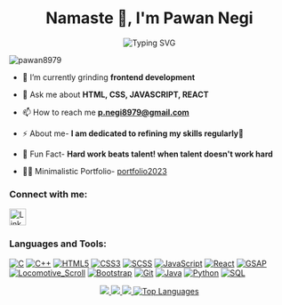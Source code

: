 


<h1 align="center">Namaste 🙏, I'm Pawan Negi</h1>
<div align="center">
  
![Typing SVG](https://readme-typing-svg.herokuapp.com?font=ROBOT&size=25&color=39FF14&background=000000&center=true&vCenter=true&width=490&lines=%3E+Welcome+to+my+GitHub+profile...!)

</div>

<!-- <img align="right" alt="Coding" width="400" src="https://media.tenor.com/rePDfDWO3XoAAAAd/hacking.gif"> -->

<!-- <img align="right" alt="Coding" width="400" height = "300" src="https://media0.giphy.com/media/HscDLzkO8EOTmgkhQP/giphy.gif?cid=ecf05e47z5gv8abob3wz2kf7dpw7v2uwtcz5yih2xz3tpthr&rid=giphy.gif&ct=g"> -->

<p align="left"> <img src="https://komarev.com/ghpvc/?username=pawan8979&label=Profile%20views&color=0e75b6&style=flat" alt="pawan8979" /> </p>


- 🌱 I’m currently grinding **frontend development**

- 💬 Ask me about **HTML, CSS, JAVASCRIPT, REACT**

- 📫 How to reach me **p.negi8979@gmail.com**

- ⚡ About me- **I am dedicated to refining my skills regularly🚀**

- 🌟 Fun Fact- **Hard work beats talent! when talent doesn't work hard** 

- 👨‍💻 Minimalistic Portfolio- <a href="https://pfolio2023.netlify.app/">portfolio2023</a>

<h3 align="left">Connect with me:</h3>
<p align="left">
  <a href="https://linkedin.com/in/pawan8979" target="_blank">
    <img align="center" src="https://img.icons8.com/color/48/000000/linkedin.png" alt="LinkedIn" height="30" width="30" />
  </a>
</p>


<h3 align="left">Languages and Tools:</h3>

[![C](https://img.shields.io/badge/c-black?style=for-the-badge&logo=c)](https://github.com/pawan8979)
[![C++](https://img.shields.io/badge/c++-black?style=for-the-badge&logo=cplusplus)](https://github.com/pawan8979)
[![HTML5](https://img.shields.io/badge/html5-black?style=for-the-badge&logo=html5)](https://github.com/pawan8979)
[![CSS3](https://img.shields.io/badge/css3-black?style=for-the-badge&logo=css3)](https://github.com/pawan8979)
[![SCSS](https://img.shields.io/badge/scss-black?style=for-the-badge&logo=scss)](https://github.com/pawan8979)
[![JavaScript](https://img.shields.io/badge/javascript-black?style=for-the-badge&logo=javascript)](https://github.com/pawan8979)
[![React](https://img.shields.io/badge/react-black?style=for-the-badge&logo=react)](https://github.com/pawan8979)
[![GSAP](https://img.shields.io/badge/GSAP-black?style=for-the-badge&logo=GSAP)](https://github.com/pawan8979)
[![Locomotive_Scroll](https://img.shields.io/badge/Locomotive_Scroll-black?style=for-the-badge&logo=Locomotive_Scroll)](https://github.com/pawan8979)
[![Bootstrap](https://img.shields.io/badge/bootstrap-black?style=for-the-badge&logo=bootstrap)](https://github.com/pawan8979)
[![Git](https://img.shields.io/badge/git-black?style=for-the-badge&logo=git&logoColor=white)](https://github.com/pawan8979)
[![Java](https://img.shields.io/badge/java-black?style=for-the-badge&logo=openjdk)](https://github.com/pawan8979)
[![Python](https://img.shields.io/badge/python-black?style=for-the-badge&logo=python)](https://github.com/pawan8979)
[![SQL](https://img.shields.io/badge/sql-black?style=for-the-badge&logo=mysql)](https://github.com/pawan8979)

<p align="center">
  <a href="https://github.com/pawan8979">
    <img src="http://github-profile-summary-cards.vercel.app/api/cards/profile-details?username=pawan8979&theme=transparent" />
  </a>
  <a href="https://github.com/pawan8979">
    <img src="https://github-readme-streak-stats.herokuapp.com/?user=pawan8979&hide_border=true&card_width=338&theme=transparent" />
  </a>
  <a href="https://github.com/pawan8979">
    <img src="http://github-profile-summary-cards.vercel.app/api/cards/stats?username=pawan8979&theme=transparent" />
  </a>
  <a href="https://github.com/pawan8979">
  <img src="https://github-readme-stats.vercel.app/api/top-langs/?username=pawan8979&langs_count=10&exclude_repo=&hide=jupyter%20notebook,vim%20script,cmake,makefile,batchfile,emacs%20lisp,css,html&card_width=699&hide_border=true&theme=transparent" alt="Top Languages" />
</a>


</p>

